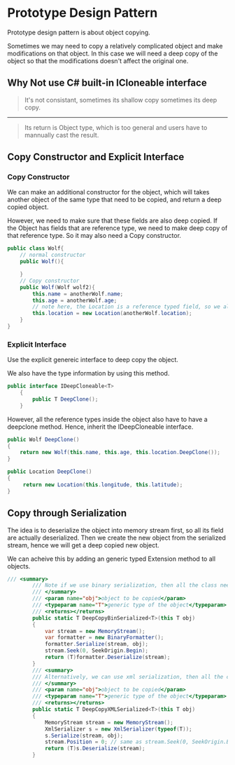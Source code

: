 # Prototype Design Pattern

Prototype design pattern is about object copying.

Sometimes we may need to copy a relatively complicated object and make modifications on that object. In this case we will need a deep copy of the object so that the modifications doesn't affect the original one.

## Why Not use C# built-in ICloneable interface

> It's not consistant, sometimes its shallow copy sometimes its deep copy.

---

> Its return is Object type, which is too general and users have to mannually cast the result.

## Copy Constructor and Explicit Interface

### Copy Constructor

We can make an additional constructor for the object, which will takes another object of the same type that need to be copied, and return a deep copied object.

However, we need to make sure that these fields are also deep copied. If the Object has fields that are reference type, we need to make deep copy of that reference type. So it may also need a Copy constructor.

```cs
public class Wolf{
    // normal constructor
    public Wolf(){

    }
    // Copy constructor
    public Wolf(Wolf wolf2){
        this.name = anotherWolf.name;
        this.age = anotherWolf.age;
        // note here, the Location is a reference typed field, so we also require a copy constructor on Location to make a deep copy of the object.
        this.location = new Location(anotherWolf.location);
    }
}
```

### Explicit Interface

Use the explicit genereic interface to deep copy the object.

We also have the type information by using this method.

```cs
public interface IDeepCloneable<T>
    {
        public T DeepClone();
    }
```

However, all the reference types inside the object also have to have a deepclone method. Hence, inherit the IDeepCloneable interface.

```cs
public Wolf DeepClone()
{
    return new Wolf(this.name, this.age, this.location.DeepClone());
}
```

```cs
public Location DeepClone()
{
     return new Location(this.longitude, this.latitude);
}
```

## Copy through Serialization

The idea is to deserialize the object into memory stream first, so all its field are actually deserialized. Then we create the new object from the serialized stream, hence we will get a deep copied new object.

We can acheive this by adding an generic typed Extension method to all objects.

```cs
/// <summary>
        /// Note if we use binary serialization, then all the class needed to be copied will need Serializable attribute
        /// </summary>
        /// <param name="obj">object to be copied</param>
        /// <typeparam name="T">generic type of the object</typeparam>
        /// <returns></returns>
        public static T DeepCopyBinSerialized<T>(this T obj)
        {
            var stream = new MemoryStream();
            var formatter = new BinaryFormatter();
            formatter.Serialize(stream, obj);
            stream.Seek(0, SeekOrigin.Begin);
            return (T)formatter.Deserialize(stream);
        }
        /// <summary>
        /// Alternatively, we can use xml serialization, then all the class needed to have a default constructor
        /// </summary>
        /// <param name="obj">object to be copied</param>
        /// <typeparam name="T">generic type of the object</typeparam>
        /// <returns></returns>
        public static T DeepCopyXMLSerialized<T>(this T obj)
        {
            MemoryStream stream = new MemoryStream();
            XmlSerializer s = new XmlSerializer(typeof(T));
            s.Serialize(stream, obj);
            stream.Position = 0; // same as stream.Seek(0, SeekOrigin.Begin);
            return (T)s.Deserialize(stream);
        }
```
